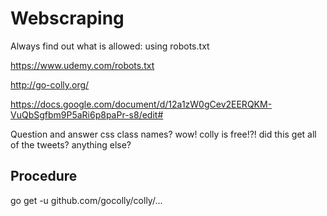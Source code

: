 # Webscraping

Always find out what is allowed: 
using robots.txt


https://www.udemy.com/robots.txt

http://go-colly.org/

https://docs.google.com/document/d/12a1zW0gCev2EERQKM-VuQbSgfbm9P5aRi6p8paPr-s8/edit#


Question and answer
css class names?
wow! colly is free!?!
did this get all of the tweets?
anything else?


## Procedure

go get -u github.com/gocolly/colly/...
